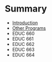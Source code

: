 # Summary

* [Introduction](README.md)
* [Other Programs](other-programs.md)
* EDUC 660
* EDUC 661
* EDUC 662
* EDUC 663
* EDUC 664


